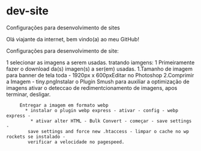 # dev-site
 Configurações para desenvolvimento de sites


Olá viajante da internet, bem vindo(a) ao meu GitHub!


Configurações para desenvolvimento de site:

1 selecionar as imagens a serem usadas.
    tratando iamgens:
        1 Primeiramente fazer o download da(s) imagen(s) a ser(em) usadas.
          1.Tamanho de imagem para banner de tela toda - 1920px x 600pxEditar no Photoshop
          2.Comprimir a Imagem - tiny.pngInstalar o Plugin Smush para auxiliar a optimização de imagens
            ativar o deteccao de redimentcionamento de imagens, apos terminar, desligar.
         

         Entregar a imagem em formato webp
           * instalar o plugin webp express - ativar - config - webp express - 
             * ativar alter HTML - Bulk Convert - começar - save settings - 
            save settings and force new .htaccess - limpar o cache no wp rockets se instalado - 
            verificar a velocidade no pagespeed.